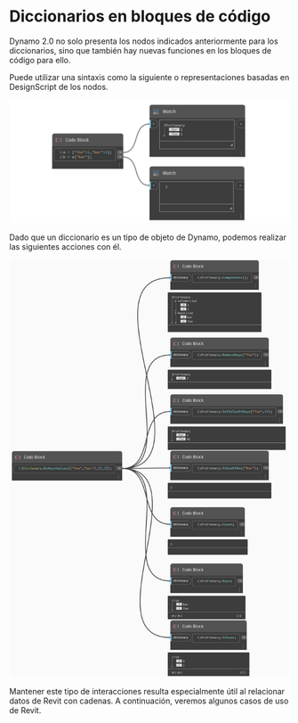 # Diccionarios en bloques de código

Dynamo 2.0 no solo presenta los nodos indicados anteriormente para los diccionarios, sino que también hay nuevas funciones en los bloques de código para ello.

Puede utilizar una sintaxis como la siguiente o representaciones basadas en DesignScript de los nodos.

![](../images/5-5/3/dictionariesincb-syntax(1).jpg)

Dado que un diccionario es un tipo de objeto de Dynamo, podemos realizar las siguientes acciones con él.

![](../images/5-5/3/dictionariesincb-actionswithcodeblocks.jpg)

Mantener este tipo de interacciones resulta especialmente útil al relacionar datos de Revit con cadenas. A continuación, veremos algunos casos de uso de Revit.
